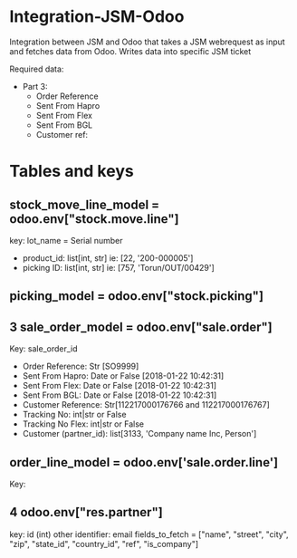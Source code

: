 # Integration-JSM-Odoo
Integration between JSM and Odoo that takes a JSM webrequest as input and fetches data from Odoo. Writes data into specific JSM ticket

Required data:
- Part 3:
  - Order Reference
  - Sent From Hapro
  - Sent From Flex
  - Sent From BGL
  - Customer ref:

# Tables and keys

## stock_move_line_model = odoo.env["stock.move.line"]
key: lot_name = Serial number
- product_id: list[int, str] ie: [22, '200-000005']
- picking ID: list[int, str] ie: [757, 'Torun/OUT/00429']

## picking_model = odoo.env["stock.picking"]

## 3 sale_order_model = odoo.env["sale.order"]
Key: sale_order_id
- Order Reference: Str [SO9999]
- Sent From Hapro: Date or False [2018-01-22 10:42:31]
- Sent From Flex: Date or False [2018-01-22 10:42:31]
- Sent From BGL: Date or False [2018-01-22 10:42:31]
- Customer Reference: Str[112217000176766 and 112217000176767]
- Tracking No: int|str or False
- Tracking No Flex: int|str or False
- Customer (partner_id): list[3133, 'Company name Inc, Person']

## order_line_model = odoo.env['sale.order.line']
Key: 




## 4 odoo.env["res.partner"]
key: id (int)
other identifier: email
fields_to_fetch = ["name", "street", "city", "zip", "state_id", "country_id", "ref", "is_company"]
